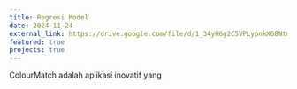 ```yaml
---
title: Regresi Model
date: 2024-11-24
external_link: https://drive.google.com/file/d/1_34yH6g2C5VPLypnkXG8NtmujWWtPYtP/view?usp=sharing
featured: true
projects: true
---
```


ColourMatch adalah aplikasi inovatif yang 

<!--more-->
